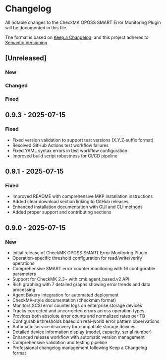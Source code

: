 # Changelog

All notable changes to the CheckMK OPOSS SMART Error Monitoring Plugin will be documented in this file.

The format is based on [Keep a Changelog](https://keepachangelog.com/en/1.0.0/),
and this project adheres to [Semantic Versioning](https://semver.org/spec/v2.0.0.html).

## [Unreleased]
### New
### Changed
### Fixed

## 0.9.3 - 2025-07-15
### Fixed
- Fixed version validation to support test versions (X.Y.Z-suffix format)
- Resolved GitHub Actions test workflow failures
- Fixed YAML syntax errors in test workflow configuration
- Improved build script robustness for CI/CD pipeline

## 0.9.1 - 2025-07-15
### Fixed
- Improved README with comprehensive MKP installation instructions
- Added clear download section linking to GitHub releases
- Enhanced installation documentation with GUI and CLI methods
- Added proper support and contributing sections

## 0.9.0 - 2025-07-15
### New
- Initial release of CheckMK OPOSS SMART Error Monitoring Plugin
- Operation-specific threshold configuration for read/write/verify operations
- Comprehensive SMART error counter monitoring with 16 configurable parameters
- Support for CheckMK 2.3+ with cmk.agent_based.v2 API
- Rich graphing with 7 detailed graphs showing error trends and data processing
- Agent Bakery integration for automated deployment
- CheckMK-style documentation (checkman format)
- Monitors SCSI error counter logs on enterprise storage devices
- Tracks corrected and uncorrected errors across operation types
- Provides both absolute error counts and normalized rates per TB
- Configurable thresholds based on real-world error pattern observations
- Automatic service discovery for compatible storage devices
- Detailed device information display (model, capacity, serial number)
- Enhanced release workflow with automatic version management
- Comprehensive validation and testing pipeline
- Professional changelog management following Keep a Changelog format
